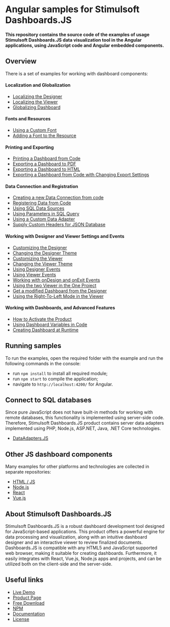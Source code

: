# Angular samples for Stimulsoft Dashboards.JS

#### This repository contains the source code of the examples of usage Stimulsoft Dashboards.JS data visualization tool in the Angular applications, using JavaScript code and Angular embedded components.

## Overview
There is a set of examples for working with dashboard components:

#### Localization and Globalization
* [Localizing the Designer](https://github.com/stimulsoft/Samples-Dashboards.JS-for-Angular/blob/main/src/Localizing%20the%20Designer.ts)
* [Localizing the Viewer](https://github.com/stimulsoft/Samples-Dashboards.JS-for-Angular/blob/main/src/Localizing%20the%20Viewer.ts)
* [Globalizing Dashboard](https://github.com/stimulsoft/Samples-Dashboards.JS-for-Angular/blob/main/src/Globalizing%20Dashboard.ts)

#### Fonts and Resources
* [Using a Custom Font](https://github.com/stimulsoft/Samples-Dashboards.JS-for-Angular/blob/main/src/Using%20a%20Custom%20Font.ts)
* [Adding a Font to the Resource](https://github.com/stimulsoft/Samples-Dashboards.JS-for-Angular/blob/main/src/Adding%20a%20Font%20to%20the%20Resource.ts)

#### Printing and Exporting
* [Printing a Dashboard from Code](https://github.com/stimulsoft/Samples-Dashboards.JS-for-Angular/blob/main/src/Printing%20the%20Dashboard%20from%20Code.ts)
* [Exporting a Dashboard to PDF](https://github.com/stimulsoft/Samples-Dashboards.JS-for-Angular/blob/main/src/Exporting%20a%20Dashboard%20to%20PDF.ts)
* [Exporting a Dashboard to HTML](https://github.com/stimulsoft/Samples-Dashboards.JS-for-Angular/blob/main/src/Exporting%20a%20Dashboard%20to%20HTML.ts)
* [Exporting a Dashboard from Code with Changing Export Settings](https://github.com/stimulsoft/Samples-Dashboards.JS-for-Angular/blob/main/src/Exporting%20a%20Dashboard%20from%20Code%20with%20Changing%20Export%20Settings.ts)

#### Data Connection and Registration
* [Creating a new Data Connection from code](https://github.com/stimulsoft/Samples-Dashboards.JS-for-Angular/blob/main/src/Creating%20a%20new%20Data%20Connection%20from%20code.ts)
* [Registering Data from Code](https://github.com/stimulsoft/Samples-Dashboards.JS-for-Angular/blob/main/src/Registering%20Data%20from%20Code.ts)
* [Using SQL Data Sources](https://github.com/stimulsoft/Samples-Dashboards.JS-for-Angular/blob/main/src/Using%20SQL%20Data%20Sources.ts)
* [Using Parameters in SQL Query](https://github.com/stimulsoft/Samples-Dashboards.JS-for-Angular/blob/main/src/Using%20Parameters%20in%20SQL%20Query.ts)
* [Using a Custom Data Adapter](https://github.com/stimulsoft/Samples-Dashboards.JS-for-Angular/blob/main/src/Using%20a%20Custom%20Data%20Adapter.ts)
* [Supply Custom Headers for JSON Database](https://github.com/stimulsoft/Samples-Dashboards.JS-for-Angular/blob/main/src/Supply%20Custom%20Headers%20for%20JSON%20Database.ts)

#### Working with Designer and Viewer Settings and Events
* [Customizing the Designer](https://github.com/stimulsoft/Samples-Dashboards.JS-for-Angular/blob/main/src/Customizing%20the%20Designer.ts)
* [Changing the Designer Theme](https://github.com/stimulsoft/Samples-Dashboards.JS-for-Angular/blob/main/src/Changing%20the%20Designer%20Theme.ts)
* [Customizing the Viewer](https://github.com/stimulsoft/Samples-Dashboards.JS-for-Angular/blob/main/src/Customizing%20the%20Viewer.ts) 
* [Changing the Viewer Theme](https://github.com/stimulsoft/Samples-Dashboards.JS-for-Angular/blob/main/src/Changing%20the%20Viewer%20Theme.ts)
* [Using Designer Events](https://github.com/stimulsoft/Samples-Dashboards.JS-for-Angular/blob/main/src/Using%20Designer%20Events.ts)
* [Using Viewer Events](https://github.com/stimulsoft/Samples-Dashboards.JS-for-Angular/blob/main/src/Using%20Viewer%20Events.ts)
* [Working with onDesign and onExit Events](https://github.com/stimulsoft/Samples-Dashboards.JS-for-Angular/blob/main/src/Working%20with%20onDesign%20and%20onExit%20Events.ts)
* [Using the two Viewer in the One Project](https://github.com/stimulsoft/Samples-Dashboards.JS-for-Angular/blob/main/src/Using%20the%20two%20Viewer%20in%20the%20One%20Project.ts)
* [Get a modified Dashboard from the Designer](https://github.com/stimulsoft/Samples-Dashboards.JS-for-Angular/blob/main/src/Get%20a%20modified%20Dashboard%20from%20the%20Designer.ts)
* [Using the Right-To-Left Mode in the Viewer](https://github.com/stimulsoft/Samples-Dashboards.JS-for-Angular/blob/main/src/Using%20the%20Right-To-Left%20Mode%20in%20the%20Viewer.ts)

#### Working with Dashboards, and Advanced Features
* [How to Activate the Product](https://github.com/stimulsoft/Samples-Dashboards.JS-for-Angular/blob/main/src/How%20to%20Activate%20the%20Product.ts)
* [Using Dashboard Variables in Code](https://github.com/stimulsoft/Samples-Dashboards.JS-for-Angular/blob/main/src/Using%20Dashboard%20Variables%20in%20Code.ts)
* [Creating Dashboard at Runtime](https://github.com/stimulsoft/Samples-Dashboards.JS-for-Angular/blob/main/src/Creating%20Dashboard%20at%20Runtime.ts)

## Running samples
To run the examples, open the required folder with the example and run the following commands in the console:
* run `npm install` to install all required module;
* run `npm start` to compile the application;
* navigate to `http://localhost:4200/` for Angular.

## Connect to SQL databases
Since pure JavaScript does not have built-in methods for working with remote databases, this functionality is implemented using server-side code. Therefore, Stimulsoft Dashboards.JS product contains server data adapters implemented using PHP, Node.js, ASP.NET, Java, .NET Core technologies.
* [DataAdapters.JS](https://github.com/stimulsoft/DataAdapters.JS)

## Other JS dashboard components
Many examples for other platforms and technologies are collected in separate repositories:
* [HTML / JS](https://github.com/stimulsoft/Samples-Dashboards.JS-for-HTML)
* [Node.js](https://github.com/stimulsoft/Samples-Dashboards.JS-for-Node.js)
* [React](https://github.com/stimulsoft/Samples-Dashboards.JS-for-React)
* [Vue.js](https://github.com/stimulsoft/Samples-Dashboards.JS-for-Vue.js)

## About Stimulsoft Dashboards.JS
Stimulsoft Dashboards.JS is a robust dashboard development tool designed for JavaScript-based applications. This product offers a powerful engine for data processing and visualization, along with an intuitive dashboard designer and an interactive viewer to review finalized documents. Dashboards.JS is compatible with any HTML5 and JavaScript supported web browser, making it suitable for creating dashboards. Furthermore, it easily integrates with React, Vue.js, Node.js apps and projects, and can be utilized both on the client-side and the server-side.

## Useful links
* [Live Demo](http://demo.stimulsoft.com/#Js)
* [Product Page](https://www.stimulsoft.com/en/products/dashboards-js)
* [Free Download](https://www.stimulsoft.com/en/downloads)
* [NPM](https://www.npmjs.com/package/stimulsoft-dashboards-js)
* [Documentation](https://www.stimulsoft.com/en/documentation/online/programming-manual/index.html?reports_js.htm)
* [License](LICENSE.md)
